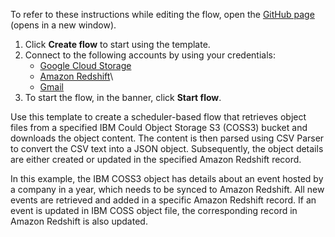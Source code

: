 To refer to these instructions while editing the flow, open the [GitHub page](https://github.com/ot4i/app-connect-templates/tree/master/resources/markdown/Data%20integration%20between%20IBM%20Could%20Object%20Storage%20S3%20and%20Amazon%20Redshift_instructions.md) (opens in a new window).

1. Click **Create flow** to start using the template.
2. Connect to the following accounts by using your credentials:
   - [Google Cloud Storage](https://www.ibm.com/docs/en/app-connect/containers_cd?topic=apps-google-cloud-storage)
   - [Amazon Redshift](https://www.ibm.com/docs/en/app-connect/containers_cd?topic=apps-amazon-redshift)\
   - [Gmail](https://www.ibm.com/docs/en/app-connect/containers_cd?topic=apps-gmail)
3. To start the flow, in the banner, click **Start flow**.

Use this template to create a scheduler-based flow that retrieves object files from a specified IBM Could Object Storage S3 (COSS3) bucket and downloads the object content. The content is then parsed using CSV Parser to convert the CSV text into a JSON object. Subsequently, the object details are either created or updated in the specified Amazon Redshift record.

In this example, the IBM COSS3 object has details about an event hosted by a company in a year, which needs to be synced to Amazon Redshift. All new events are retrieved and added in a specific Amazon Redshift record. If an event is updated in IBM COSS object file, the corresponding record in Amazon Redshift is also updated.



